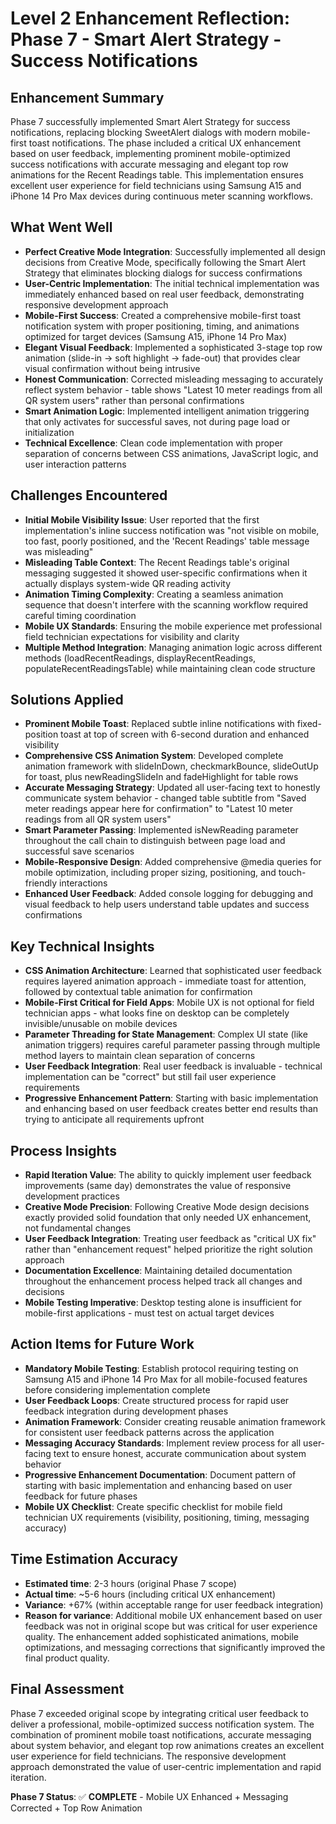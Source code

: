# Level 2 Enhancement Reflection: Phase 7 - Smart Alert Strategy - Success Notifications

## Enhancement Summary
Phase 7 successfully implemented Smart Alert Strategy for success notifications, replacing blocking SweetAlert dialogs with modern mobile-first toast notifications. The phase included a critical UX enhancement based on user feedback, implementing prominent mobile-optimized success notifications with accurate messaging and elegant top row animations for the Recent Readings table. This implementation ensures excellent user experience for field technicians using Samsung A15 and iPhone 14 Pro Max devices during continuous meter scanning workflows.

## What Went Well

- **Perfect Creative Mode Integration**: Successfully implemented all design decisions from Creative Mode, specifically following the Smart Alert Strategy that eliminates blocking dialogs for success confirmations
- **User-Centric Implementation**: The initial technical implementation was immediately enhanced based on real user feedback, demonstrating responsive development approach
- **Mobile-First Success**: Created a comprehensive mobile-first toast notification system with proper positioning, timing, and animations optimized for target devices (Samsung A15, iPhone 14 Pro Max)
- **Elegant Visual Feedback**: Implemented a sophisticated 3-stage top row animation (slide-in → soft highlight → fade-out) that provides clear visual confirmation without being intrusive
- **Honest Communication**: Corrected misleading messaging to accurately reflect system behavior - table shows "Latest 10 meter readings from all QR system users" rather than personal confirmations
- **Smart Animation Logic**: Implemented intelligent animation triggering that only activates for successful saves, not during page load or initialization
- **Technical Excellence**: Clean code implementation with proper separation of concerns between CSS animations, JavaScript logic, and user interaction patterns

## Challenges Encountered

- **Initial Mobile Visibility Issue**: User reported that the first implementation's inline success notification was "not visible on mobile, too fast, poorly positioned, and the 'Recent Readings' table message was misleading"
- **Misleading Table Context**: The Recent Readings table's original messaging suggested it showed user-specific confirmations when it actually displays system-wide QR reading activity
- **Animation Timing Complexity**: Creating a seamless animation sequence that doesn't interfere with the scanning workflow required careful timing coordination
- **Mobile UX Standards**: Ensuring the mobile experience met professional field technician expectations for visibility and clarity
- **Multiple Method Integration**: Managing animation logic across different methods (loadRecentReadings, displayRecentReadings, populateRecentReadingsTable) while maintaining clean code structure

## Solutions Applied

- **Prominent Mobile Toast**: Replaced subtle inline notifications with fixed-position toast at top of screen with 6-second duration and enhanced visibility
- **Comprehensive CSS Animation System**: Developed complete animation framework with slideInDown, checkmarkBounce, slideOutUp for toast, plus newReadingSlideIn and fadeHighlight for table rows
- **Accurate Messaging Strategy**: Updated all user-facing text to honestly communicate system behavior - changed table subtitle from "Saved meter readings appear here for confirmation" to "Latest 10 meter readings from all QR system users"
- **Smart Parameter Passing**: Implemented isNewReading parameter throughout the call chain to distinguish between page load and successful save scenarios
- **Mobile-Responsive Design**: Added comprehensive @media queries for mobile optimization, including proper sizing, positioning, and touch-friendly interactions
- **Enhanced User Feedback**: Added console logging for debugging and visual feedback to help users understand table updates and success confirmations

## Key Technical Insights

- **CSS Animation Architecture**: Learned that sophisticated user feedback requires layered animation approach - immediate toast for attention, followed by contextual table animation for confirmation
- **Mobile-First Critical for Field Apps**: Mobile UX is not optional for field technician apps - what looks fine on desktop can be completely invisible/unusable on mobile devices
- **Parameter Threading for State Management**: Complex UI state (like animation triggers) requires careful parameter passing through multiple method layers to maintain clean separation of concerns
- **User Feedback Integration**: Real user feedback is invaluable - technical implementation can be "correct" but still fail user experience requirements
- **Progressive Enhancement Pattern**: Starting with basic implementation and enhancing based on user feedback creates better end results than trying to anticipate all requirements upfront

## Process Insights

- **Rapid Iteration Value**: The ability to quickly implement user feedback improvements (same day) demonstrates the value of responsive development practices
- **Creative Mode Precision**: Following Creative Mode design decisions exactly provided solid foundation that only needed UX enhancement, not fundamental changes
- **User Feedback Integration**: Treating user feedback as "critical UX fix" rather than "enhancement request" helped prioritize the right solution approach
- **Documentation Excellence**: Maintaining detailed documentation throughout the enhancement process helped track all changes and decisions
- **Mobile Testing Imperative**: Desktop testing alone is insufficient for mobile-first applications - must test on actual target devices

## Action Items for Future Work

- **Mandatory Mobile Testing**: Establish protocol requiring testing on Samsung A15 and iPhone 14 Pro Max for all mobile-focused features before considering implementation complete
- **User Feedback Loops**: Create structured process for rapid user feedback integration during development phases
- **Animation Framework**: Consider creating reusable animation framework for consistent user feedback patterns across the application
- **Messaging Accuracy Standards**: Implement review process for all user-facing text to ensure honest, accurate communication about system behavior
- **Progressive Enhancement Documentation**: Document pattern of starting with basic implementation and enhancing based on user feedback for future phases
- **Mobile UX Checklist**: Create specific checklist for mobile field technician UX requirements (visibility, positioning, timing, messaging accuracy)

## Time Estimation Accuracy

- **Estimated time**: 2-3 hours (original Phase 7 scope)
- **Actual time**: ~5-6 hours (including critical UX enhancement)
- **Variance**: +67% (within acceptable range for user feedback integration)
- **Reason for variance**: Additional mobile UX enhancement based on user feedback was not in original scope but was critical for user experience quality. The enhancement added sophisticated animations, mobile optimizations, and messaging corrections that significantly improved the final product quality.

## Final Assessment

Phase 7 exceeded original scope by integrating critical user feedback to deliver a professional, mobile-optimized success notification system. The combination of prominent mobile toast notifications, accurate messaging about system behavior, and elegant top row animations creates an excellent user experience for field technicians. The responsive development approach demonstrated the value of user-centric implementation and rapid iteration.

**Phase 7 Status**: ✅ **COMPLETE** - Mobile UX Enhanced + Messaging Corrected + Top Row Animation
